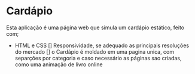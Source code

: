 # Cardápio

Esta aplicação é uma página web
que simula um cardápio estático,
feito com;

- HTML e CSS
 [] Responsividade, se adequado as principais resoluções do mercado
 [] o Cardápio é moldado em uma pagina unica, com separções por categoria e caso necessário  as páginas sao criadas, como uma animação de livro online

